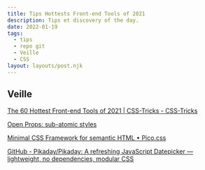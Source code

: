 ```yaml
---
title: Tips Hottests Front-end Tools of 2021
description: Tips et discovery of the day.
date: 2022-01-19
tags:
  - tips
  - repo git
  - Veille
  - CSS
layout: layouts/post.njk
---
```


## Veille

[The 60 Hottest Front-end Tools of 2021 | CSS-Tricks - CSS-Tricks](https://css-tricks.com/hottest-front-end-tools-in-2021/)

[Open Props: sub-atomic styles](https://open-props.style/)

[Minimal CSS Framework for semantic HTML • Pico.css](https://picocss.com/examples/preview/)

[GitHub - Pikaday/Pikaday: A refreshing JavaScript Datepicker — lightweight, no dependencies, modular CSS](https://github.com/Pikaday/Pikaday)